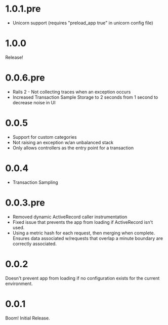 # 1.0.1.pre

* Unicorn support (requires "preload_app true" in unicorn config file)

# 1.0.0

Release!

# 0.0.6.pre

* Rails 2 - Not collecting traces when an exception occurs
* Increased Transaction Sample Storage to 2 seconds from 1 second to decrease noise in UI

# 0.0.5

* Support for custom categories
* Not raising an exception w/an unbalanced stack
* Only allows controllers as the entry point for a transaction

# 0.0.4

* Transaction Sampling

# 0.0.3.pre

* Removed dynamic ActiveRecord caller instrumentation
* Fixed issue that prevents the app from loading if ActiveRecord isn't used.
* Using a metric hash for each request, then merging when complete. Ensures data associated w/requests that overlap a 
  minute boundary are correctly associated.

# 0.0.2

Doesn't prevent app from loading if no configuration exists for the current environment.

# 0.0.1

Boom! Initial Release.